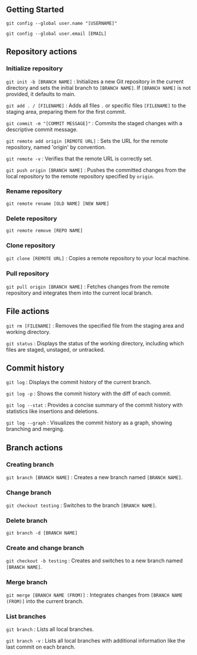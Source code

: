 ## Getting Started

```git config --global user.name "[USERNAME]"```

```git config --global user.email [EMAIL]```

## Repository actions

### Initialize repository

```git init -b [BRANCH NAME]``` : Initializes a new Git repository in the current directory and sets the initial branch to `[BRANCH NAME]`. If `[BRANCH NAME]` is not provided, it defaults to main.

```git add . / [FILENAME]``` : Adds all files `.` or specific files `[FILENAME]` to the staging area, preparing them for the first commit.

```git commit -m "[COMMIT MESSAGE]"``` : Commits the staged changes with a descriptive commit message.

```git remote add origin [REMOTE URL]``` : Sets the URL for the remote repository, named 'origin' by convention.

```git remote -v``` : Verifies that the remote URL is correctly set.

```git push origin [BRANCH NAME]``` : Pushes the committed changes from the local repository to the remote repository specified by `origin`.

### Rename repository

```git remote rename [OLD NAME] [NEW NAME]```

### Delete repository

```git remote remove [REPO NAME]```

### Clone repository 

```git clone [REMOTE URL]``` : Copies a remote repository to your local machine.

### Pull repository

```git pull origin [BRANCH NAME]``` : Fetches changes from the remote repository and integrates them into the current local branch.

## File actions

```git rm [FILENAME]``` : Removes the specified file from the staging area and working directory.

```git status``` : Displays the status of the working directory, including which files are staged, unstaged, or untracked.

## Commit history

```git log``` : Displays the commit history of the current branch.

```git log -p``` : Shows the commit history with the diff of each commit.

```git log --stat``` : Provides a concise summary of the commit history with statistics like insertions and deletions.

```git log --graph``` : Visualizes the commit history as a graph, showing branching and merging.

## Branch actions

### Creating branch

```git branch [BRANCH NAME]``` : Creates a new branch named `[BRANCH NAME]`.

### Change branch

```git checkout testing``` :  Switches to the branch `[BRANCH NAME]`.

### Delete branch

```git branch -d [BRANCH NAME]```

### Create and change branch

```git checkout -b testing``` :  Creates and switches to a new branch named `[BRANCH NAME]`.

### Merge branch

```git merge [BRANCH NAME (FROM)]``` : Integrates changes from `[BRANCH NAME (FROM)]` into the current branch.

### List branches

```git branch``` :  Lists all local branches.

```git branch -v``` : Lists all local branches with additional information like the last commit on each branch.
